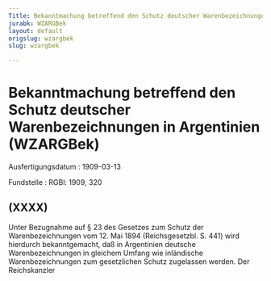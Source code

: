 ```yaml
---
Title: Bekanntmachung betreffend den Schutz deutscher Warenbezeichnungen in Argentinien
jurabk: WZARGBek
layout: default
origslug: wzargbek
slug: wzargbek

---
```


# Bekanntmachung betreffend den Schutz deutscher Warenbezeichnungen in Argentinien (WZARGBek)

Ausfertigungsdatum
:   1909-03-13

Fundstelle
:   RGBl: 1909, 320

## (XXXX)

Unter Bezugnahme auf § 23 des Gesetzes zum Schutz der
Warenbezeichnungen vom 12. Mai 1894 (Reichsgesetzbl. S. 441) wird
hierdurch bekanntgemacht, daß in Argentinien deutsche
Warenbezeichnungen in gleichem Umfang wie inländische
Warenbezeichnungen zum gesetzlichen Schutz zugelassen werden.
Der Reichskanzler

